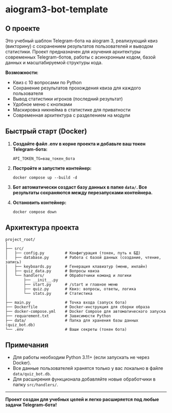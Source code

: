 # aiogram3-bot-template

## О проекте

Это учебный шаблон Telegram-бота на aiogram 3, реализующий квиз (викторину) с сохранением результатов пользователей и выводом статистики. Проект предназначен для изучения архитектуры современных Telegram-ботов, работы с асинхронным кодом, базой данных и масштабируемой структуры кода.

**Возможности:**
- Квиз с 10 вопросами по Python
- Сохранение результатов прохождения квиза для каждого пользователя
- Вывод статистики игроков (последний результат)
- Удобное меню с кнопками
- Маскировка никнейма в статистике для приватности
- Современная архитектура с разделением на модули

## Быстрый старт (Docker)

1. **Создайте файл .env в корне проекта и добавьте ваш токен Telegram-бота:**
   ```
   API_TOKEN_TG=ваш_токен_бота
   ```

2. **Постройте и запустите контейнер:**
   ```
   docker compose up --build -d
   ```

3. **Бот автоматически создаст базу данных в папке `data/`. Все результаты сохраняются между перезапусками контейнера.**

4. **Остановить контейнер:**
   ```
   docker compose down
   ```

## Архитектура проекта

```
project_root/
│
├── src/
│   ├── config.py         # Конфигурация (токен, путь к БД)
│   ├── database.py       # Работа с базой данных (создание, чтение, запись)
│   ├── keyboards.py      # Генерация клавиатур (меню, инлайн)
│   ├── quiz_data.py      # Вопросы квиза
│   └── handlers/         # Обработчики команд и логики
│       ├── __init__.py
│       ├── start.py      # /start и главное меню
│       ├── quiz.py       # Квиз: вопросы, ответы, логика
│       └── stats.py      # Статистика
│
├── main.py               # Точка входа (запуск бота)
├── Dockerfile            # Docker-инструкция для сборки образа
├── docker-compose.yml    # Docker Compose для автоматического запуска
├── requarement.txt       # Зависимости Python
├── data/                 # Папка для хранения базы данных (quiz_bot.db)
└── .env                  # Ваши секреты (токен бота)
```

## Примечания
- Для работы необходим Python 3.11+ (если запускать не через Docker).
- Все данные пользователей хранятся только у вас локально в файле `data/quiz_bot.db`.
- Для расширения функционала добавляйте новые обработчики в папку `src/handlers/`.

---

**Проект создан для учебных целей и легко расширяется под любые задачи Telegram-бота!**
